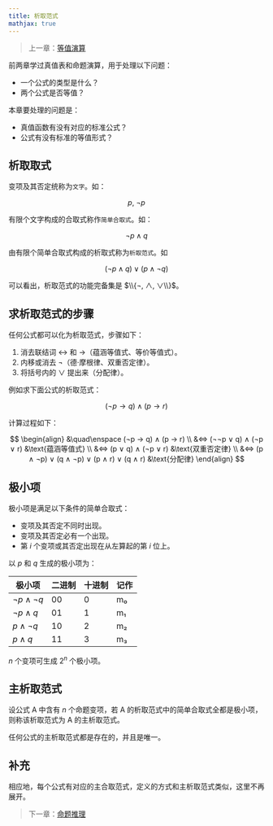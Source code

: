 ```yaml
---
title: 析取范式
mathjax: true
---
```


> 上一章：[等值演算](/logic/equivalent-formula)

前两章学过真值表和命题演算，用于处理以下问题：

- 一个公式的类型是什么？
- 两个公式是否等值？

本章要处理的问题是：

- 真值函数有没有对应的标准公式？
- 公式有没有标准的等值形式？

## 析取取式

变项及其否定统称为`文字`。如：

$$
p,\ ¬p
$$

有限个文字构成的合取式称作`简单合取式`。如：

$$
¬p ∧ q
$$

由有限个简单合取式构成的析取式称为`析取范式`。如 

$$
(¬p ∧ q) ∨ (p ∧ ¬q)
$$

可以看出，析取范式的功能完备集是 $\\{¬, ∧, ∨\\}$。

## 求析取范式的步骤

任何公式都可以化为析取范式，步骤如下：

1. 消去联结词 $↔$ 和 $→$（蕴涵等值式、等价等值式）。
2. 内移或消去 $¬$（德·摩根律、双重否定律）。
3. 将括号内的 $\lor$ 提出来（分配律）。

例如求下面公式的析取范式：

$$
(¬p → q) ∧ (p → r)
$$

计算过程如下：

$$
\begin{align}
&\quad\enspace (¬p → q) ∧ (p → r) \\
&⇔ (¬¬p ∨ q) ∧ (¬p ∨ r)                      &\text{蕴涵等值式} \\
&⇔ (p ∨ q) ∧ (¬p ∨ r)                        &\text{双重否定律} \\
&⇔ (p ∧ ¬p) ∨ (q ∧ ¬p) ∨ (p ∧ r) ∨ (q ∧ r)   &\text{分配律} 
\end{align}
$$

## 极小项

极小项是满足以下条件的简单合取式：

- 变项及其否定不同时出现。
- 变项及其否定必有一个出现。
- 第 $i$ 个变项或其否定出现在从左算起的第 $i$ 位上。

以 $p$ 和 $q$ 生成的极小项为：

| 极小项   | 二进制 | 十进制 | 记作 |
|---------|-------|-------|-----|
| $¬p ∧ ¬q$ | 00    | 0     | m₀  |
| $¬p ∧ q$  | 01    | 1     | m₁  |
| $p ∧ ¬q$  | 10    | 2     | m₂  |
| $p ∧ q$   | 11    | 3     | m₃  |

$n$ 个变项可生成 $2^n$ 个极小项。

## 主析取范式

设公式 A 中含有 $n$ 个命题变项，若 A 的析取范式中的简单合取式全都是极小项，则称该析取范式为 A 的主析取范式。

任何公式的主析取范式都是存在的，并且是唯一。

## 补充

相应地，每个公式有对应的主合取范式，定义的方式和主析取范式类似，这里不再展开。

> 下一章：[命题推理](/logic/propositional-reasoning)